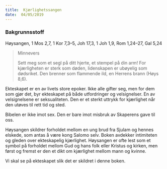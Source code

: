```yaml
---
title:  Kjærlighetssangen
date:  04/05/2019
---
```


### Bakgrunnsstoff
Høysangen, 1 Mos 2,7, 1 Kor 7,3–5, Joh 17,3, 1 Joh 1,9, Rom 1,24–27, Gal 5,24

> <p>Minnevers</p>
> Sett meg som et segl på ditt hjerte, et stempel på din arm! For kjærligheten er sterk som døden, lidenskapen er ubøyelig som dødsriket. Den brenner som flammende ild, en Herrens brann (Høys 8,6).

Ekteskapet er en av livets store epoker. Ikke alle gifter seg, men for dem som gjør det, byr ekteskapet på både utfordringer og velsignelser. En av velsignelsene er seksualiteten. Den er et sterkt uttrykk for kjærlighet når den utøves til rett tid og sted.

Bibelen er ikke imot sex. Den er bare imot misbruk av Skaperens gave til oss.

Høysangen skildrer forholdet mellom en ung brud fra Sjulam og hennes elskede, som antas å være kong Salomo selv. Boken avdekker intimiteten og gleden over ekteskapelig kjærlighet. Høysangen er ofte lest som et symbol på forholdet mellom Gud og hans folk eller Kristus og kirken, men først og fremst er den et dikt om kjærlighet mellom mann og kvinne.

Vi skal se på ekteskapet slik det er skildret i denne boken.